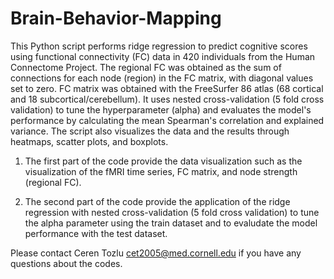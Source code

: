 # Brain-Behavior-Mapping

This Python script performs ridge regression to predict cognitive scores using functional connectivity (FC) data in 420 individuals from the Human Connectome Project. The regional FC was obtained as the sum of connections for each node (region) in the FC matrix, with diagonal values set to zero. FC matrix was obtained with the FreeSurfer 86 atlas (68 cortical and 18 subcortical/cerebellum). It uses nested cross-validation (5 fold cross validation) to tune the hyperparameter (alpha) and evaluates the model's performance by calculating the mean Spearman's correlation and explained variance. The script also visualizes the data and the results through heatmaps, scatter plots, and boxplots.

1. The first part of the code provide the data visualization such as the visualization of the fMRI time series, FC matrix, and node strength (regional FC).
  
2. The second part of the code provide the application of the ridge regression with nested cross-validation (5 fold cross validation) to tune the alpha parameter using the train dataset and to evaludate the model performance with the test dataset.

Please contact Ceren Tozlu cet2005@med.cornell.edu if you have any questions about the codes.
